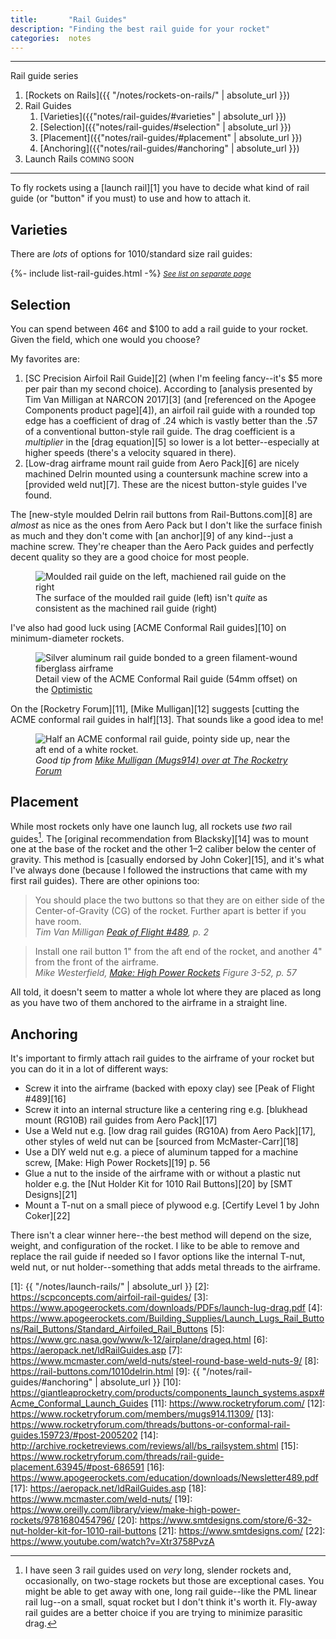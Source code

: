 ```yaml
---
title:       "Rail Guides"
description: "Finding the best rail guide for your rocket"
categories:  notes
---
```


---

Rail guide series

1. [Rockets on Rails]({{ "/notes/rockets-on-rails/" | absolute_url }})
2. Rail Guides
	1. [Varieties]({{"notes/rail-guides/#varieties" | absolute_url }})
	2. [Selection]({{"notes/rail-guides/#selection" | absolute_url }})
	3. [Placement]({{"notes/rail-guides/#placement" | absolute_url }})
	4. [Anchoring]({{"notes/rail-guides/#anchoring" | absolute_url }})
3. Launch Rails <small>COMING SOON</small>

---

To fly rockets using a [launch rail][1] you have to decide what kind of rail guide (or "button" if you must) to use and how to attach it.

## Varieties

There are _lots_ of options for 1010/standard size rail guides:

<article class="wide-table-wrapper">
{%- include list-rail-guides.html -%}
<cite class="internal-reference"><small><a href="{{ 'lists/rail-guides' | absolute_url }}">See list on separate page</a></small></cite>
</article>

## Selection

You can spend between 46¢ and $100 to add a rail guide to your rocket.
Given the field, which one would you choose?

My favorites are:

1. [SC Precision Airfoil Rail Guide][2] (when I'm feeling fancy--it's $5 more per pair than my second choice). According to [analysis presented by Tim Van Milligan at NARCON 2017][3] (and [referenced on the Apogee Components product page][4]), an airfoil rail guide with a rounded top edge has a coefficient of drag of .24 which is vastly better than the .57 of a conventional button-style rail guide. The drag coefficient is a _multiplier_ in the [drag equation][5] so lower is a lot better--especially at higher speeds (there's a velocity squared in there).
2. [Low-drag airframe mount rail guide from Aero Pack][6] are nicely machined Delrin mounted using a countersunk machine screw into a [provided weld nut][7]. These are the nicest button-style guides I've found.

The [new-style moulded Delrin rail buttons from Rail-Buttons.com][8] are _almost_ as nice as the ones from Aero Pack but I don't like the surface finish as much and they don't come with [an anchor][9] of any kind--just a machine screw.
They're cheaper than the Aero Pack guides and perfectly decent quality so they are a good choice for most people.

<figure class="r2x3">
  <div class="placeholder"></div>
  <img loading="lazy" src="{{ '/assets/photos/rail-guide-surface-comparison.jpg' | absolute_url }}" alt="Moulded rail guide on the left, machiened rail guide on the right" />
  <figcaption>The surface of the moulded rail guide (left) isn't <em>quite</em> as consistent as the machined rail guide (right)</figcaption>
</figure>

I've also had good luck using [ACME Conformal Rail guides][10] on minimum-diameter rockets.

<figure class="r3x4">
  <div class="placeholder"></div>
  <img loading="lazy" src="{{ '/assets/photos/conformal-rail-guide.jpg' | absolute_url }}" alt="Silver aluminum rail guide bonded to a green filament-wound fiberglass airframe" />
  <figcaption>Detail view of the ACME Conformal Rail guide (54mm offset) on the <a href="{{ '/fleet/optimistic/' | absolute_url }}">Optimistic</a></figcaption>
</figure>

On the [Rocketry Forum][11], [Mike Mulligan][12] suggests [cutting the ACME conformal rail guides in half][13]. That sounds like a good idea to me!

<figure class="r3x4">
  <div class="placeholder"></div>
  <img loading="lazy" src="{{ '/assets/photos/mugs914-rail-guide.jpg' | absolute_url }}" alt="Half an ACME conformal rail guide, pointy side up, near the aft end of a white rocket."/>
  <figcaption><cite>Good tip from <a href="https://www.rocketryforum.com/threads/buttons-or-conformal-rail-guides.159723/#post-2005202">Mike Mulligan (Mugs914) over at The Rocketry Forum</a></cite></figcaption>
</figure>


## Placement

While most rockets only have one launch lug, all rockets use _two_ rail guides[^1].
The [original recommendation from Blacksky][14] was to mount one at the base of the rocket and the other 1&ndash;2 caliber below the center of gravity.
This method is [casually endorsed by John Coker][15], and it's what I've always done (because I followed the instructions that came with my first rail guides).
There are other opinions too:

> You should place the two buttons so that they are on either side of the Center-of-Gravity (CG) of the rocket.
> Further apart is better if you have room.  
> <cite>Tim Van Milligan <a href="https://www.apogeerockets.com/education/downloads/Newsletter489.pdf">Peak of Flight #489</a>, p. 2</cite>

> Install one rail button 1" from the aft end of the rocket, and another 4" from the front of the airframe.  
> <cite>Mike Westerfield, <a href="https://www.oreilly.com/library/view/make-high-power-rockets/9781680454796/">Make: High Power Rockets</a> Figure 3-52, p. 57</cite>

All told, it doesn't seem to matter a whole lot where they are placed as long as you have two of them anchored to the airframe in a straight line.

## Anchoring

It's important to firmly attach rail guides to the airframe of your rocket but you can do it in a lot of different ways:

- Screw it into the airframe (backed with epoxy clay) see [Peak of Flight #489][16]
- Screw it into an internal structure like a centering ring e.g. [blukhead mount (RG10B) rail guides from Aero Pack][17]
- Use a Weld nut e.g. [low drag rail guides (RG10A) from Aero Pack][17], other styles of weld nut can be [sourced from McMaster-Carr][18]
- Use a DIY weld nut e.g. a piece of aluminum tapped for a machine screw, [Make: High Power Rockets][19] p. 56
- Glue a nut to the inside of the airframe with or without a plastic nut holder e.g. the [Nut Holder Kit for 1010 Rail Buttons][20] by [SMT Designs][21]
- Mount a T-nut on a small piece of plywood e.g. [Certify Level 1 by John Coker][22]

There isn't a clear winner here--the best method will depend on the size, weight, and configuration of the rocket.
I like to be able to remove and replace the rail guide if needed so I favor options like the internal T-nut, weld nut, or nut holder--something that adds metal threads to the airframe.

[^1]: I have seen 3 rail guides used on _very_ long, slender rockets and, occasionally, on two-stage rockets but those are exceptional cases. You might be able to get away with one, long rail guide--like the PML linear rail lug--on a small, squat rocket but I don't think it's worth it. Fly-away rail guides are a better choice if you are trying to minimize parasitic drag.

[1]:  {{ "/notes/launch-rails/" | absolute_url }}
[2]:  https://scpconcepts.com/airfoil-rail-guides/
[3]:  https://www.apogeerockets.com/downloads/PDFs/launch-lug-drag.pdf
[4]:  https://www.apogeerockets.com/Building_Supplies/Launch_Lugs_Rail_Buttons/Rail_Buttons/Standard_Airfoiled_Rail_Buttons
[5]:  https://www.grc.nasa.gov/www/k-12/airplane/drageq.html
[6]:  https://aeropack.net/ldRailGuides.asp
[7]:  https://www.mcmaster.com/weld-nuts/steel-round-base-weld-nuts-9/
[8]:  https://rail-buttons.com/1010delrin.html
[9]:  {{ "/notes/rail-guides/#anchoring" | absolute_url }}
[10]: https://giantleaprocketry.com/products/components_launch_systems.aspx#Acme_Conformal_Launch_Guides
[11]: https://www.rocketryforum.com/
[12]: https://www.rocketryforum.com/members/mugs914.11309/
[13]: https://www.rocketryforum.com/threads/buttons-or-conformal-rail-guides.159723/#post-2005202
[14]: http://archive.rocketreviews.com/reviews/all/bs_railsystem.shtml
[15]: https://www.rocketryforum.com/threads/rail-guide-placement.63945/#post-686591
[16]: https://www.apogeerockets.com/education/downloads/Newsletter489.pdf
[17]: https://aeropack.net/ldRailGuides.asp
[18]: https://www.mcmaster.com/weld-nuts/
[19]: https://www.oreilly.com/library/view/make-high-power-rockets/9781680454796/
[20]: https://www.smtdesigns.com/store/6-32-nut-holder-kit-for-1010-rail-buttons
[21]: https://www.smtdesigns.com/
[22]: https://www.youtube.com/watch?v=Xtr3758PvzA
